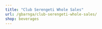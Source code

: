 ```yaml
---
title: "Club Serengeti Whole Sales"
url: /gbarnga/club-serengeti-whole-sales/
shop: beverages
---
```

